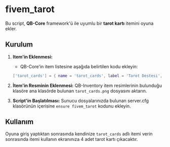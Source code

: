 # fivem_tarot

Bu script, **QB-Core** framework'ü ile uyumlu bir **tarot kartı** itemini oyuna ekler.
  
## Kurulum

1. **Item'in Eklenmesi:**
   - QB-Core'in item listesine aşağıda belirtilen kodu ekleyin:

   ```lua
   ['tarot_cards'] = { name = 'tarot_cards', label = 'Tarot Destesi', weight = 0, type = 'item', image = 'tarot_cards.png', unique = false, useable = true, shouldClose = true, description = 'İçerisinde tarot kartları olan bir kutu' }```

2. **İtem'in Resminin Eklenmesi:**
   QB-Inventory item resimlerinin bulunduğu klasöre ana klasörde bulunan `tarot_cards.png` dosyasını aktarın.

3. **Script'in Başlatılması:**
   Sunucu dosyalarınızda bulunan server.cfg klasörünün içerisine `ensure fivem_tarot` kodunu ekleyin.

## Kullanım
  Oyuna giriş yaptıktan sonrasında kendinize `tarot_cards` adlı itemi verin sonrasında itemi kullanın ekranınıza 4 adet tarot kartı çıkacaktır.
